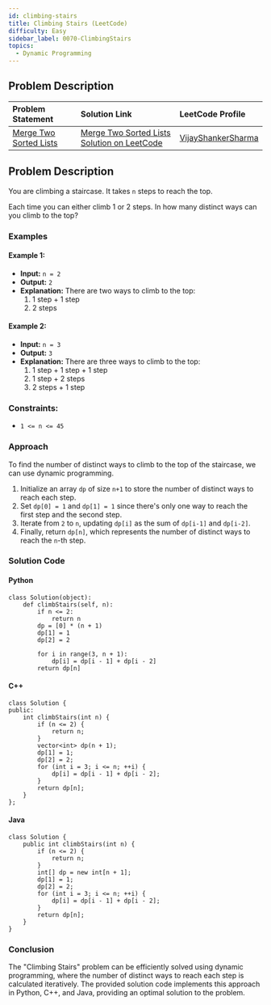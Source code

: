 ```yaml
---
id: climbing-stairs
title: Climbing Stairs (LeetCode)
difficulty: Easy
sidebar_label: 0070-ClimbingStairs
topics:
  - Dynamic Programming
---
```


## Problem Description

| Problem Statement | Solution Link | LeetCode Profile |
| :---------------- | :------------ | :--------------- |
| [Merge Two Sorted Lists](https://leetcode.com/problems/climbing-stairs/) | [Merge Two Sorted Lists Solution on LeetCode](https://leetcode.com/problems/climbing-stairs/solutions/) |  [VijayShankerSharma](https://leetcode.com/u/darkknight648/) |

## Problem Description

You are climbing a staircase. It takes `n` steps to reach the top.

Each time you can either climb 1 or 2 steps. In how many distinct ways can you climb to the top?

### Examples

#### Example 1:

- **Input:** `n = 2`
- **Output:** `2`
- **Explanation:** There are two ways to climb to the top:
  1. 1 step + 1 step
  2. 2 steps

#### Example 2:

- **Input:** `n = 3`
- **Output:** `3`
- **Explanation:** There are three ways to climb to the top:
  1. 1 step + 1 step + 1 step
  2. 1 step + 2 steps
  3. 2 steps + 1 step

### Constraints:

- `1 <= n <= 45`

### Approach

To find the number of distinct ways to climb to the top of the staircase, we can use dynamic programming.

1. Initialize an array `dp` of size `n+1` to store the number of distinct ways to reach each step.
2. Set `dp[0] = 1` and `dp[1] = 1` since there's only one way to reach the first step and the second step.
3. Iterate from `2` to `n`, updating `dp[i]` as the sum of `dp[i-1]` and `dp[i-2]`.
4. Finally, return `dp[n]`, which represents the number of distinct ways to reach the `n`-th step.

### Solution Code

#### Python

```
class Solution(object):
    def climbStairs(self, n):
        if n <= 2:
            return n
        dp = [0] * (n + 1)
        dp[1] = 1
        dp[2] = 2

        for i in range(3, n + 1):
            dp[i] = dp[i - 1] + dp[i - 2]
        return dp[n]
```

#### C++

```
class Solution {
public:
    int climbStairs(int n) {
        if (n <= 2) {
            return n;
        }
        vector<int> dp(n + 1);
        dp[1] = 1;
        dp[2] = 2;
        for (int i = 3; i <= n; ++i) {
            dp[i] = dp[i - 1] + dp[i - 2];
        }
        return dp[n];
    }
};
```

#### Java

```
class Solution {
    public int climbStairs(int n) {
        if (n <= 2) {
            return n;
        }
        int[] dp = new int[n + 1];
        dp[1] = 1;
        dp[2] = 2;
        for (int i = 3; i <= n; ++i) {
            dp[i] = dp[i - 1] + dp[i - 2];
        }
        return dp[n];
    }
}
```

### Conclusion

The "Climbing Stairs" problem can be efficiently solved using dynamic programming, where the number of distinct ways to reach each step is calculated iteratively. The provided solution code implements this approach in Python, C++, and Java, providing an optimal solution to the problem.